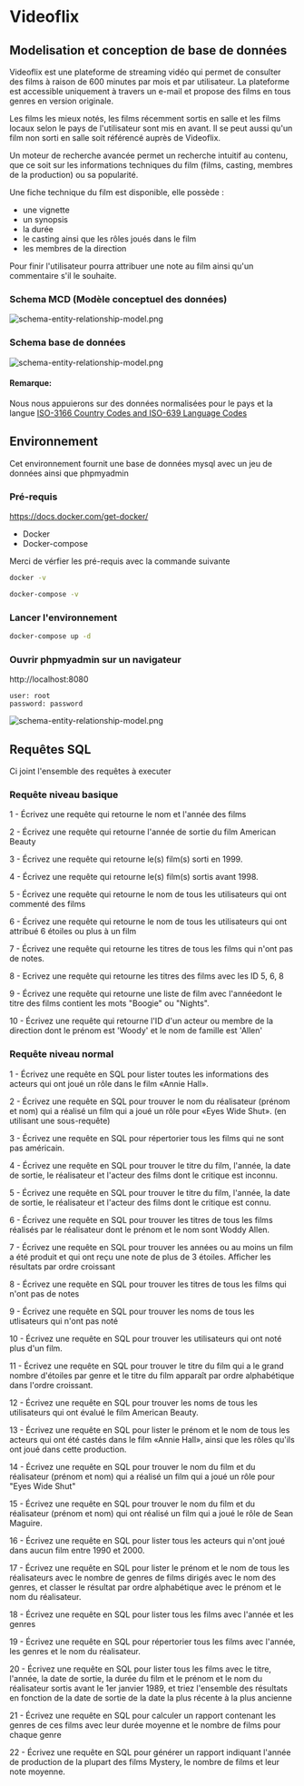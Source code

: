 # Videoflix

##  Modelisation et conception de base de données

Videoflix est une plateforme de streaming vidéo qui permet de consulter des films à raison de 600 minutes par mois et par utilisateur.
La plateforme est accessible uniquement à travers un e-mail et propose des films en tous genres en version originale.

Les films les mieux notés, les films récemment sortis en salle et les films locaux selon le pays de l'utilisateur sont mis en avant. 
Il se peut aussi qu'un film non sorti en salle soit référencé auprès de Videoflix.

Un moteur de recherche avancée permet un recherche intuitif au contenu, que ce soit sur les informations techniques du film (films, casting, membres de la production) ou sa popularité.

Une fiche technique du film est disponible, elle possède :
* une vignette
* un synopsis
* la durée
* le casting ainsi que les rôles joués dans le film
* les membres de la direction

Pour finir l'utilisateur pourra attribuer une note au film ainsi qu'un commentaire s'il le souhaite.

### Schema MCD (Modèle conceptuel des données)
![schema-entity-relationship-model.png](schema-entity-relationship-model.png)

### Schema base de données 
![schema-entity-relationship-model.png](schema-database.png)

#### Remarque: 
Nous nous appuierons sur des données normalisées pour le pays et la langue 
[ISO-3166 Country Codes and ISO-639 Language Codes](https://docs.oracle.com/cd/E13214_01/wli/docs92/xref/xqisocodes.html)


## Environnement

Cet environnement fournit une base de données mysql avec un jeu de données ainsi que phpmyadmin

### Pré-requis
https://docs.docker.com/get-docker/

* Docker
* Docker-compose

Merci de vérfier les pré-requis avec la commande suivante

```bash
docker -v
``` 

```bash
docker-compose -v
``` 

### Lancer l'environnement

```bash
docker-compose up -d
```

### Ouvrir phpmyadmin sur un navigateur
http://localhost:8080

```
user: root
password: password
``` 

![schema-entity-relationship-model.png](phpmyadmin.png)

## Requêtes SQL
Ci joint l'ensemble des requêtes à executer

### Requête niveau basique

1 - Écrivez une requête qui retourne le nom et l'année des films

2 - Écrivez une requête qui retourne l'année de sortie du film American Beauty

3 - Écrivez une requête qui retourne le(s) film(s) sorti en 1999.

4 - Écrivez une requête qui retourne le(s) film(s) sortis avant 1998.

5 - Écrivez une requête qui retourne le nom de tous les utilisateurs qui ont commenté des films

6 - Écrivez une requête qui retourne le nom de tous les utilisateurs qui ont attribué 6 étoiles ou plus à un film

7 - Écrivez une requête qui retourne les titres de tous les films qui n'ont pas de notes.

8 - Ecrivez une requête qui retourne les titres des films avec les ID 5, 6, 8

9 - Écrivez une requête qui retourne une liste de film avec l'annéedont le titre des films contient les mots "Boogie" ou "Nights".

10 - Écrivez une requête qui retourne l'ID d'un acteur ou membre de la direction dont le prénom est 'Woody' et le nom de famille est 'Allen'

### Requête niveau normal

1 - Écrivez une requête en SQL pour lister toutes les informations des acteurs qui ont joué un rôle dans le film «Annie Hall».

2 - Écrivez une requête en SQL pour trouver le nom du réalisateur (prénom et nom) qui a réalisé un film qui a joué un rôle pour «Eyes Wide Shut». (en utilisant une sous-requête)

3 - Écrivez une requête en SQL pour répertorier tous les films qui ne sont pas américain.

4 - Écrivez une requête en SQL pour trouver le titre du film, l'année, la date de sortie, le réalisateur et l'acteur des films dont le critique est inconnu.

5 - Écrivez une requête en SQL pour trouver le titre du film, l'année, la date de sortie, le réalisateur et l'acteur des films dont le critique est connu.

6 - Écrivez une requête en SQL pour trouver les titres de tous les films réalisés par le réalisateur dont le prénom et le nom sont Woddy Allen.

7 - Écrivez une requête en SQL pour trouver les années ou au moins un film a été produit et qui ont reçu une note de plus de 3 étoiles. Afficher les résultats par ordre croissant

8 - Écrivez une requête en SQL pour trouver les titres de tous les films qui n'ont pas de notes

9 - Écrivez une requête en SQL pour trouver les noms de tous les utlisateurs qui n'ont pas noté

10 - Écrivez une requête en SQL pour trouver les utilisateurs qui ont noté plus d'un film.

11 - Écrivez une requête en SQL pour trouver le titre du film qui a le grand nombre d'étoiles par genre et le titre du film apparaît par ordre alphabétique dans l'ordre croissant.

12 - Écrivez une requête en SQL pour trouver les noms de tous les utilisateurs qui ont évalué le film American Beauty.

13 - Écrivez une requête en SQL pour lister le prénom et le nom de tous les acteurs qui ont été castés dans le film «Annie Hall», ainsi que les rôles qu'ils ont joué dans cette production.

14 - Écrivez une requête en SQL pour trouver le nom du film et du réalisateur (prénom et nom) qui a réalisé un film qui a joué un rôle pour "Eyes Wide Shut"

15 - Écrivez une requête en SQL pour trouver le nom du film et du réalisateur (prénom et nom) qui ont réalisé un film qui a joué le rôle de Sean Maguire.

16 - Écrivez une requête en SQL pour lister tous les acteurs qui n'ont joué dans aucun film entre 1990 et 2000.

17 - Écrivez une requête en SQL pour lister le prénom et le nom de tous les réalisateurs avec le nombre de genres de films dirigés avec le nom des genres, et classer le résultat par ordre alphabétique avec le prénom et le nom du réalisateur.

18 - Écrivez une requête en SQL pour lister tous les films avec l'année et les genres

19 - Écrivez une requête en SQL pour répertorier tous les films avec l'année, les genres et le nom du réalisateur.

20 - Écrivez une requête en SQL pour lister tous les films avec le titre, l'année, la date de sortie, la durée du film et le prénom et le nom du réalisateur sortis avant le 1er janvier 1989, et triez l'ensemble des résultats en fonction de la date de sortie de la date la plus récente à la plus ancienne

21 - Écrivez une requête en SQL pour calculer un rapport contenant les genres de ces films avec leur durée moyenne et le nombre de films pour chaque genre

22 - Écrivez une requête en SQL pour générer un rapport indiquant l'année de production de la plupart des films Mystery, le nombre de films et leur note moyenne.



